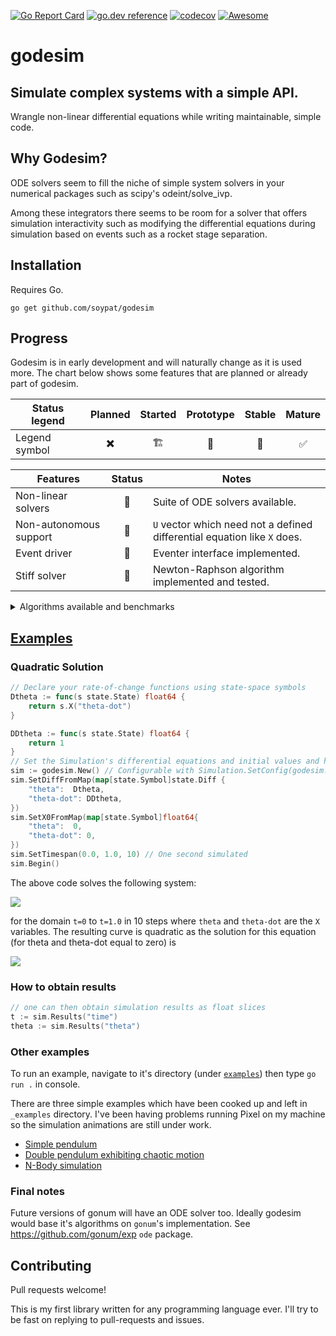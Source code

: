 [![Go Report Card](https://goreportcard.com/badge/github.com/soypat/godesim)](https://goreportcard.com/report/github.com/soypat/godesim)
[![go.dev reference](https://pkg.go.dev/badge/github.com/soypat/godesim)](https://pkg.go.dev/github.com/soypat/godesim)
[![codecov](https://codecov.io/gh/soypat/godesim/branch/main/graph/badge.svg)](https://codecov.io/gh/soypat/godesim/branch/main)
[![Awesome](https://awesome.re/mentioned-badge.svg)](https://github.com/avelino/awesome-go/blob/master/README.md#science-and-data-analysis)

# godesim

Simulate complex systems with a simple API.
---

Wrangle non-linear differential equations while writing maintainable, simple code.

## Why Godesim?

ODE solvers seem to fill the niche of simple system solvers in
your numerical packages such as scipy's odeint/solve_ivp. 

Among these integrators there seems to be room for a solver that offers simulation interactivity such as modifying
the differential equations during simulation based on events such as a rocket stage separation.

## Installation

Requires Go.

```console
go get github.com/soypat/godesim
```

## Progress

Godesim is in early development and will naturally change as it is used more.
 The chart below shows some features that are planned or already part of godesim.

| Status legend | Planned | Started | Prototype | Stable | Mature |
| ------------- |:-------:|:-------:|:---------:|:------:|:------:|
| Legend symbol |    ✖️    |    🏗️   |     🐞️    |   🚦️   |   ✅️   |

| Features | Status | Notes |
| -------- |:------:| ----- |
| Non-linear solvers | 🚦️ | Suite of ODE solvers available. |
| Non-autonomous support | 🚦️ | `U` vector which need not a defined differential equation like `X` does.|
| Event driver | 🚦️ | Eventer interface implemented. |
| Stiff solver | 🚦️ | Newton-Raphson algorithm implemented and tested. |

<details><summary>Algorithms available and benchmarks</summary>

| Algorithm         |   Time/Operation| Memory/Op     | Allocations/Op    |
|-------------------|-----------------|---------------|-------------------|
|RK4             	|    1575 ns/op	  |   516 B/op	  |    12 allocs/op   |
|RK5             	|    2351 ns/op	  |   692 B/op	  |    21 allocs/op   |
|RKF45          	|    3229 ns/op	  |   780 B/op	  |    25 allocs/op   |
|Newton-Raphson     |    8616 ns/op	  |  4292 B/op	  |    92 allocs/op   |
|Dormand-Prince   	|    4365 ns/op	  |   926 B/op	  |    32 allocs/op   |

</details>

## [Examples](./_examples)

### Quadratic Solution

```go
// Declare your rate-of-change functions using state-space symbols
Dtheta := func(s state.State) float64 {
	return s.X("theta-dot")
}

DDtheta := func(s state.State) float64 {
    return 1
}
// Set the Simulation's differential equations and initial values and hit Begin!
sim := godesim.New() // Configurable with Simulation.SetConfig(godesim.Config{...})
sim.SetDiffFromMap(map[state.Symbol]state.Diff {
    "theta":  Dtheta,
    "theta-dot": DDtheta,
})
sim.SetX0FromMap(map[state.Symbol]float64{
    "theta":  0,
    "theta-dot": 0,
})
sim.SetTimespan(0.0, 1.0, 10) // One second simulated
sim.Begin()
```

The above code solves the following system:

![](_assets/quadratic_eq.png)

for the domain `t=0` to `t=1.0` in 10 steps where `theta` and `theta-dot` are the `X` variables. The resulting curve is quadratic as the solution for this equation (for theta and theta-dot equal to zero) is

![](_assets/quadratic_eq_sol.png)

### How to obtain results
```go
// one can then obtain simulation results as float slices 
t := sim.Results("time")
theta := sim.Results("theta")
```


### Other examples

To run an example, navigate to it's directory (under [`examples`](./_examples)) then type `go run .` in console.

There are three simple examples which have been cooked up and left in `_examples` directory.
I've been having problems running Pixel on my machine so the simulation animations are still under work.

* [Simple pendulum](./_examples/simplePendulum)
* [Double pendulum exhibiting chaotic motion](./_examples/doublePendulum)
* [N-Body simulation](./_examples/n-body)

### Final notes
Future versions of gonum will have an ODE solver too. Ideally godesim would base it's algorithms on `gonum`'s implementation. See https://github.com/gonum/exp `ode` package.


## Contributing

Pull requests welcome!

This is my first library written for any programming language ever. I'll try to be fast on replying to pull-requests and issues. 

